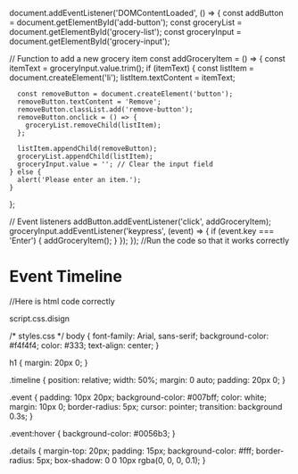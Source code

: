 document.addEventListener('DOMContentLoaded', () => {
  const addButton = document.getElementById('add-button');
  const groceryList = document.getElementById('grocery-list');
  const groceryInput = document.getElementById('grocery-input');

  // Function to add a new grocery item
  const addGroceryItem = () => {
    const itemText = groceryInput.value.trim();
    if (itemText) {
      const listItem = document.createElement('li');
      listItem.textContent = itemText;

      const removeButton = document.createElement('button');
      removeButton.textContent = 'Remove';
      removeButton.classList.add('remove-button');
      removeButton.onclick = () => {
        groceryList.removeChild(listItem);
      };

      listItem.appendChild(removeButton);
      groceryList.appendChild(listItem);
      groceryInput.value = ''; // Clear the input field
    } else {
      alert('Please enter an item.');
    }
  };

  // Event listeners
  addButton.addEventListener('click', addGroceryItem);
  groceryInput.addEventListener('keypress', (event) => {
    if (event.key === 'Enter') {
      addGroceryItem();
    }
  });
});
//Run the code so that it works correctly

<!DOCTYPE html>
<html lang="en">

<head>
	<meta charset="UTF-8">
	<meta name="viewport" content="width=device-width, initial-scale=1.0">
	<title>Timeline</title>
	<link rel="stylesheet" href="styles.css">
</head>

<body>
	<h1>Event Timeline</h1>
	<div class="timeline" id="timeline"></div>
	<div id="details" class="details"></div>
	<script src="script.js"></script>
</body>

</html>

//Here is html code correctly 






script.css.disign



/* styles.css */
body {
    font-family: Arial, sans-serif;
    background-color: #f4f4f4;
    color: #333;
    text-align: center;
}

h1 {
    margin: 20px 0;
}

.timeline {
    position: relative;
    width: 50%;
    margin: 0 auto;
    padding: 20px 0;
}

.event {
    padding: 10px 20px;
    background-color: #007bff;
    color: white;
    margin: 10px 0;
    border-radius: 5px;
    cursor: pointer;
    transition: background 0.3s;
}

.event:hover {
    background-color: #0056b3;
}

.details {
    margin-top: 20px;
    padding: 15px;
    background-color: #fff;
    border-radius: 5px;
    box-shadow: 0 0 10px rgba(0, 0, 0, 0.1);
}

